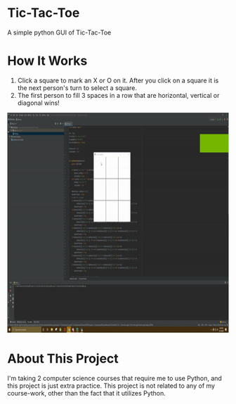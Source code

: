 # Tic-Tac-Toe
A simple python GUI of Tic-Tac-Toe

# How It Works
1. Click a square to mark an X or O on it. After you click on a square it is the next person's turn to select a square. 
2. The first person to fill 3 spaces in a row that are horizontal, vertical or diagonal wins!

<p align="center"><img src="tictactoepython.gif" width="900" height="500"></p>

# About This Project
I'm taking 2 computer science courses that require me to use Python, and this project is just extra practice. This project is not related to any of my course-work, other than the fact that it utilizes Python. 
